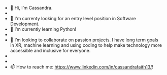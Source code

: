 - 👋 Hi, I’m Cassandra.
- 
- 👀 I'm currenty looking for an entry level position in Software Development.
- 🌱 I’m currently learning Python!
- 
- 💞️ I’m looking to collaborate on passion projects. I have long term goals in XR, machine learning and using coding to help make technology more accessible and inclusive for everyone.
- 
- 
- 📫 How to reach me: https://www.linkedin.com/in/cassandrafaith13/!

<!---
CassFaith13/CassFaith13 is a ✨ special ✨ repository because its `README.md` (this file) appears on your GitHub profile.
You can click the Preview link to take a look at your changes.
--->
